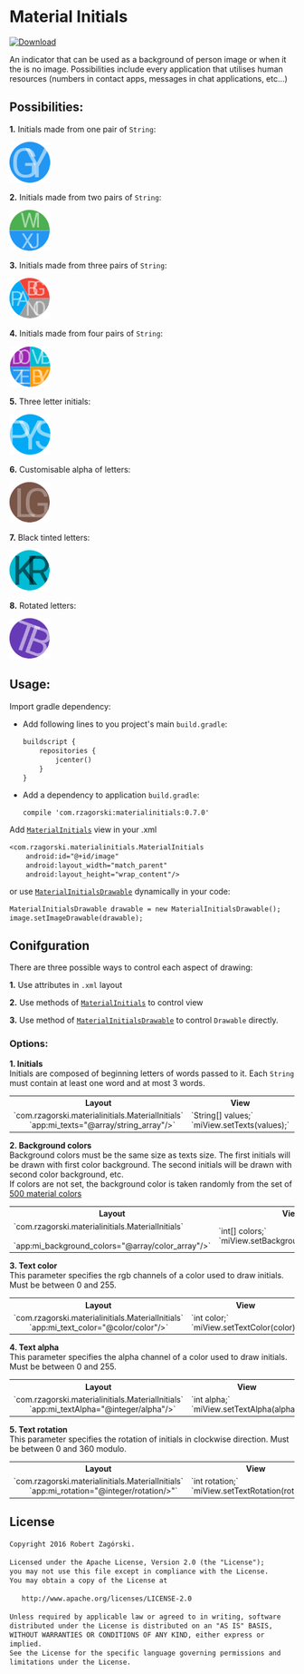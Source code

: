 # Material Initials

 [ ![Download](https://api.bintray.com/packages/robertzagorski/maven/MaterialInitials/images/download.svg?version=0.7.1) ](https://bintray.com/robertzagorski/maven/MaterialInitials/0.7.1/link)

An indicator that can be used as a background of person image or when it the is no image.
Possibilities include every application that utilises human resources (numbers in contact apps, messages in chat applications, etc...)

## Possibilities:

  **1.** Initials made from one pair of `String`:
  
   ![One pair](./graphics/1pair.png "One pair")
       
  **2.** Initials made from two pairs of `String`:
  
   ![Two pairs](./graphics/2pairs.png "Two pairs")
       
  **3.** Initials made from three pairs of `String`:
  
   ![Three pairs](./graphics/3pairs.png "Three pairs")
       
  **4.** Initials made from four pairs of `String`:
  
   ![Four pairs](./graphics/4pairs.png "Four pairs")
       
  **5.** Three letter initials:
       
   ![Three letter pairs](./graphics/3letter.png "Three letter pairs")
       
  **6.** Customisable alpha of letters:
  
   ![Customisable alpha](./graphics/alpha.png "Customisable alpha")
  
  **7.** Black tinted letters:
    
   ![Black tinted letters](./graphics/black.png "Black tinted letters")
       
  **8.** Rotated letters:
    
   ![Rotated letters](./graphics/rotated.png "Rotated letters")

## Usage:

Import gradle dependency:

  * Add following lines to you project's main `build.gradle`:
    
        buildscript {
            repositories {
                jcenter()
            }
        }
 
  * Add a dependency to application `build.gradle`:
     
        compile 'com.rzagorski:materialinitials:0.7.0'

Add [`MaterialInitials`](./library/src/main/java/com/rzagorski/materialinitials/MaterialInitials.java) view in your .xml

    <com.rzagorski.materialinitials.MaterialInitials
        android:id="@+id/image"
        android:layout_width="match_parent"
        android:layout_height="wrap_content"/>

or use [`MaterialInitialsDrawable`](./library/src/main/java/com/rzagorski/materialinitials/MaterialInitialsDrawable.java) dynamically in your code:

    MaterialInitialsDrawable drawable = new MaterialInitialsDrawable();
    image.setImageDrawable(drawable);
    
## Conifguration

There are three possible ways to control each aspect of drawing:

  **1.** Use attributes in `.xml` layout
  
  **2.** Use methods of [`MaterialInitials`](./library/src/main/java/com/rzagorski/materialinitials/MaterialInitials.java) to control view
  
  **3.** Use method of [`MaterialInitialsDrawable`](./library/src/main/java/com/rzagorski/materialinitials/MaterialInitialsDrawable.java) to control `Drawable` directly.
  
### Options:

  **1. Initials**<br>
         Initials are composed of beginning letters of words passed to it. Each `String` must contain at least one word and at most 3 words.
      
   <table>
     <tr>
       <th>
            <b>Layout</b>
       </th>
       <th>
            <b>View</b>
       </th>
       <th>
            <b>Drawable</b>
       </th>
     </tr>
     <tr>
       <td>
            <div>`com.rzagorski.materialinitials.MaterialInitials`</div>
            <div>&emsp;&emsp;`app:mi_texts="@array/string_array"/>`</div>
       </td>
       <td>
            <div>`String[] values;`</div>
            <div>`miView.setTexts(values);`</div>
       </td>
       <td>
            <div>`String[] values`</div>
            <div>`miDrawable.setTexts(values);`</div>
       </td>
     </tr>
   </table>
   
  **2. Background colors**<br>
           Background colors must be the same size as texts size. The first initials will be drawn with first color background. The second initials
           will be drawn with second color background, etc.</br>
           If colors are not set, the background color is taken randomly from the set of 
           <a href="https://material.google.com/style/color.html#color-color-palette">500 material colors</a>
        
  <table>
     <tr>
       <th><b>Layout</b></th>
       <th><b>View</b></th>
       <th><b>Drawable</b></th>
     </tr>
     <tr>
       <td>
          <div>`com.rzagorski.materialinitials.MaterialInitials`</div>
          <div>&emsp;&emsp;`app:mi_background_colors="@array/color_array"/>`</div>
       </td>
       <td>
          <div>`int[] colors;`</div><div>`miView.setBackgroundColors(colors);`</div>
       </td>
       <td>
          <div>`int[] colors;`</div><div>`miDrawable.setBackgroundColors(colors);`</div>
       </td>
     </tr>
  </table>
  
  **3. Text color**<br>
           This parameter specifies the rgb channels of a color used to draw initials. Must be between 0 and 255.
        
  <table>
     <tr>
       <th><b>Layout</b></th>
       <th><b>View</b></th>
       <th><b>Drawable</b></th>
     </tr>
     <tr>
       <td>
          <div>`com.rzagorski.materialinitials.MaterialInitials`</div>
          <div>&emsp;&emsp;`app:mi_text_color="@color/color"/>`</div>
       </td>
       <td>
          <div>`int color;`</div><div>`miView.setTextColor(color);`</div>
       </td>
       <td>
          <div>`int color;`</div><div>`miDrawable.setTextColor(color);`</div>
       </td>
     </tr>
  </table>
  
  **4. Text alpha**<br>
           This parameter specifies the alpha channel of a color used to draw initials. Must be between 0 and 255.
        
  <table>
     <tr>
       <th><b>Layout</b></th>
       <th><b>View</b></th>
       <th><b>Drawable</b></th>
     </tr>
     <tr>
       <td>
          <div>`com.rzagorski.materialinitials.MaterialInitials`</div>
          <div>&emsp;&emsp;`app:mi_textAlpha="@integer/alpha"/>`</div>
       </td>
       <td>
          <div>`int alpha;`</div><div>`miView.setTextAlpha(alpha);`</div>
       </td>
       <td>
          <div>`int alpha;`</div><div>`miDrawable.setTextAlpha(alpha);`</div>
       </td>
     </tr>
  </table>
  
  **5. Text rotation**<br>
           This parameter specifies the rotation of initials in clockwise direction. Must be between 0 and 360 modulo.
        
  <table>
     <tr>
       <th><b>Layout</b></th>
       <th><b>View</b></th>
       <th><b>Drawable</b></th>
     </tr>
     <tr>
       <td>
          <div>`com.rzagorski.materialinitials.MaterialInitials`</div>
          <div>&emsp;&emsp;`app:mi_rotation="@integer/rotation/>"`</div>
       </td>
       <td>
          <div>`int rotation;`</div><div>`miView.setTextRotation(rotation);`</div>
       </td>
       <td>
          <div>`int rotation;`</div><div>`miDrawable.setTextRotation(rotation);`</div>
       </td>
     </tr>
  </table>
  
## License

    Copyright 2016 Robert Zagórski.
    
    Licensed under the Apache License, Version 2.0 (the "License");
    you may not use this file except in compliance with the License.
    You may obtain a copy of the License at
    
       http://www.apache.org/licenses/LICENSE-2.0
    
    Unless required by applicable law or agreed to in writing, software
    distributed under the License is distributed on an "AS IS" BASIS,
    WITHOUT WARRANTIES OR CONDITIONS OF ANY KIND, either express or implied.
    See the License for the specific language governing permissions and
    limitations under the License.